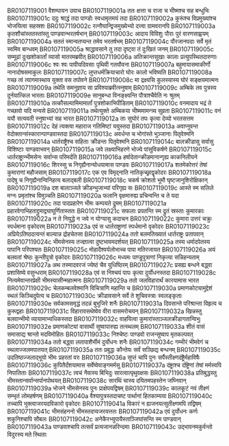 BR0107119001    वैशम्पायन उवाच
BR0107119001a	ततः क्षत्ता च राजा च भीष्मश्च सह बन्धुभिः
BR0107119001c	ददुः श्राद्धं तदा पाण्डोः स्वधामृतमयं तदा
BR0107119002a	कुरूंश्च विप्रमुख्यांश्च भोजयित्वा सहस्रशः
BR0107119002c	रत्नौघान्द्विजमुख्येभ्यो दत्त्वा ग्रामवरानपि
BR0107119003a	कृतशौचांस्ततस्तांस्तु पाण्डवान्भरतर्षभान्
BR0107119003c	आदाय विविशुः पौराः पुरं वारणसाह्वयम्
BR0107119004a	सततं स्मान्वतप्यन्त तमेव भरतर्षभम्
BR0107119004c	पौरजानपदाः सर्वे मृतं स्वमिव बान्धवम्
BR0107119005a	श्राद्धावसाने तु तदा दृष्ट्वा तं दुःखितं जनम्
BR0107119005c	सम्मूढां दुःखशोकार्तां व्यासो मातरमब्रवीत्
BR0107119006a	अतिक्रान्तसुखाः कालाः प्रत्युपस्थितदारुणाः
BR0107119006c	श्वः श्वः पापीयदिवसाः पृथिवी गतयौवना
BR0107119007a	बहुमायासमाकीर्णो नानादोषसमाकुलः
BR0107119007c	लुप्तधर्मक्रियाचारो घोरः कालो भविष्यति
BR0107119008a	गच्छ त्वं त्यागमास्थाय युक्ता वस तपोवने
BR0107119008c	मा द्रक्ष्यसि कुलस्यास्य घोरं सङ्क्षयमात्मनः
BR0107119009a	तथेति समनुज्ञाय सा प्रविश्याब्रवीत्स्नुषाम्
BR0107119009c	अम्बिके तव पुत्रस्य दुर्नयात्किल भारताः
BR0107119009e	सानुबन्धा विनङ्क्ष्यन्ति पौत्राश्चैवेति नः श्रुतम्
BR0107119010a	तत्कौसल्यामिमामार्तां पुत्रशोकाभिपीडिताम्
BR0107119010c	वनमादाय भद्रं ते गच्छावो यदि मन्यसे
BR0107119011a	तथेत्युक्ते अम्बिकया भीष्ममामन्त्र्य सुव्रता
BR0107119011c	वनं ययौ सत्यवती स्नुषाभ्यां सह भारत
BR0107119012a	ताः सुघोरं तपः कृत्वा देव्यो भरतसत्तम
BR0107119012c	देहं त्यक्त्वा महाराज गतिमिष्टां ययुस्तदा
BR0107119013a	अवाप्नुवन्त वेदोक्तान्संस्कारान्पाण्डवास्तदा
BR0107119013c	अवर्धन्त च भोगांस्ते भुञ्जानाः पितृवेश्मनि
BR0107119014a	धार्तराष्ट्रैश्च सहिताः क्रीडन्तः पितृवेश्मनि
BR0107119014c	बालक्रीडासु सर्वासु विशिष्टाः पाण्डवाभवन्
BR0107119015a	जवे लक्ष्याभिहरणे भोज्ये पांसुविकर्षणे
BR0107119015c	धार्तराष्ट्रान्भीमसेनः सर्वान्स परिमर्दति
BR0107119016a	हर्षादेतान्क्रीडमानान्गृह्य काकनिलीयने
BR0107119016c	शिरस्सु च निगृह्यैनान्योधयामास पाण्डवः
BR0107119017a	शतमेकोत्तरं तेषां कुमाराणां महौजसाम्
BR0107119017c	एक एव विमृद्नाति नातिकृच्छ्राद्वृकोदरः
BR0107119018a	पादेषु च निगृह्यैनान्विनिहत्य बलाद्बली
BR0107119018c	चकर्ष क्रोशतो भूमौ घृष्टजानुशिरोक्षिकान्
BR0107119019a	दश बालाञ्जले क्रीडन्भुजाभ्यां परिगृह्य सः
BR0107119019c	आस्ते स्म सलिले मग्नः प्रमृतांश्च विमुञ्चति
BR0107119020a	फलानि वृक्षमारुह्य प्रचिन्वन्ति च ते यदा
BR0107119020c	तदा पादप्रहारेण भीमः कम्पयते द्रुमम्
BR0107119021a	प्रहारवेगाभिहताद्द्रुमाद्व्याघूर्णितास्ततः
BR0107119021c	सफलाः प्रपतन्ति स्म द्रुतं स्रस्ताः कुमारकाः
BR0107119022a	न ते नियुद्धे न जवे न योग्यासु कदाचन
BR0107119022c	कुमारा उत्तरं चक्रुः स्पर्धमाना वृकोदरम्
BR0107119023a	एवं स धार्तराष्ट्राणां स्पर्धमानो वृकोदरः
BR0107119023c	अप्रियेऽतिष्ठदत्यन्तं बाल्यान्न द्रोहचेतसा
BR0107119024a	ततो बलमतिख्यातं धार्तराष्ट्रः प्रतापवान्
BR0107119024c	भीमसेनस्य तज्ज्ञात्वा दुष्टभावमदर्शयत्
BR0107119025a	तस्य धर्मादपेतस्य पापानि परिपश्यतः
BR0107119025c	मोहादैश्वर्यलोभाच्च पापा मतिरजायत
BR0107119026a	अयं बलवतां श्रेष्ठः कुन्तीपुत्रो वृकोदरः
BR0107119026c	मध्यमः पाण्डुपुत्राणां निकृत्या सन्निहन्यताम्
BR0107119027a	अथ तस्मादवरजं ज्येष्ठं चैव युधिष्ठिरम्
BR0107119027c	प्रसह्य बन्धने बद्ध्वा प्रशासिष्ये वसुन्धराम्
BR0107119028a	एवं स निश्चयं पापः कृत्वा दुर्योधनस्तदा
BR0107119028c	नित्यमेवान्तरप्रेक्षी भीमस्यासीन्महात्मनः
BR0107119029a	ततो जलविहारार्थं कारयामास भारत
BR0107119029c	चेलकम्बलवेश्मानि विचित्राणि महान्ति च
BR0107119030a	प्रमाणकोट्यामुद्देशं स्थलं किञ्चिदुपेत्य च
BR0107119030c	क्रीडावसाने सर्वे ते शुचिवस्त्राः स्वलङ्कृताः
BR0107119030e	सर्वकामसमृद्धं तदन्नं बुभुजिरे शनैः
BR0107119031a	दिवसान्ते परिश्रान्ता विहृत्य च कुरूद्वहाः
BR0107119031c	विहारावसथेष्वेव वीरा वासमरोचयन्
BR0107119032a	खिन्नस्तु बलवान्भीमो व्यायामाभ्यधिकस्तदा
BR0107119032c	वाहयित्वा कुमारांस्ताञ्जलक्रीडागतान्विभुः
BR0107119032e	प्रमाणकोट्यां वासार्थी सुष्वापारुह्य तत्स्थलम्
BR0107119033a	शीतं वासं समासाद्य श्रान्तो मदविमोहितः
BR0107119033c	निश्चेष्टः पाण्डवो राजन्सुष्वाप मृतकल्पवत्
BR0107119034a	ततो बद्ध्वा लतापाशैर्भीमं दुर्योधनः शनैः
BR0107119034c	गम्भीरं भीमवेगं च स्थलाज्जलमपातयत्
BR0107119035a	ततः प्रबुद्धः कौन्तेयः सर्वं सञ्छिद्य बन्धनम्
BR0107119035c	उदतिष्ठज्जलाद्भूयो भीमः प्रहरतां वरः
BR0107119036a	सुप्तं चापि पुनः सर्पैस्तीक्ष्णदंष्ट्रैर्महाविषैः
BR0107119036c	कुपितैर्दंशयामास सर्वेष्वेवाङ्गमर्मसु
BR0107119037a	दंष्ट्राश्च दंष्ट्रिणां तेषां मर्मस्वपि निपातिताः
BR0107119037c	त्वचं नैवास्य बिभिदुः सारत्वात्पृथुवक्षसः
BR0107119038a	प्रतिबुद्धस्तु भीमस्तान्सर्वान्सर्पानपोथयत्
BR0107119038c	सारथिं चास्य दयितमपहस्तेन जघ्निवान्
BR0107119039a	भोजने भीमसेनस्य पुनः प्राक्षेपयद्विषम्
BR0107119039c	कालकूटं नवं तीक्ष्णं सम्भृतं लोमहर्षणम्
BR0107119040a	वैश्यापुत्रस्तदाचष्ट पार्थानां हितकाम्यया
BR0107119040c	तच्चापि भुक्त्वाजरयदविकारो वृकोदरः
BR0107119041a	विकारं न ह्यजनयत्सुतीक्ष्णमपि तद्विषम्
BR0107119041c	भीमसंहननो भीमस्तदप्यजरयत्ततः
BR0107119042a	एवं दुर्योधनः कर्णः शकुनिश्चापि सौबलः
BR0107119042c	अनेकैरभ्युपायैस्ताञ्जिघांसन्ति स्म पाण्डवान्
BR0107119043a	पाण्डवाश्चापि तत्सर्वं प्रत्यजानन्नरिन्दमाः
BR0107119043c	उद्भावनमकुर्वन्तो विदुरस्य मते स्थिताः
